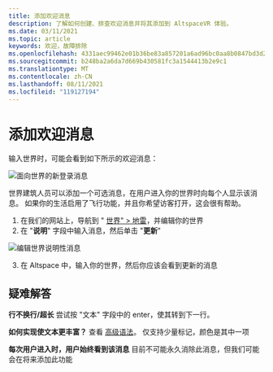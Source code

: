 ```yaml
---
title: 添加欢迎消息
description: 了解如何创建、排查欢迎消息并将其添加到 AltspaceVR 体验。
ms.date: 03/11/2021
ms.topic: article
keywords: 欢迎，故障排除
ms.openlocfilehash: 4331aec99462e01b36be83a857201a6ad96bc0aa8b0847bd3d22f43fe5cfee24
ms.sourcegitcommit: b248ba2a6da7d669b430581fc3a1544413b2e9c1
ms.translationtype: MT
ms.contentlocale: zh-CN
ms.lasthandoff: 08/11/2021
ms.locfileid: "119127194"
---
```

# <a name="adding-welcome-messages"></a>添加欢迎消息

输入世界时，可能会看到如下所示的欢迎消息：

![面向世界的新登录消息](images/welcome-img-01.png)

世界建筑人员可以添加一个可选消息，在用户进入你的世界时向每个人显示该消息。 如果你的生活启用了飞行功能，并且你希望访客打开，这会很有帮助。 

1. 在我们的网站上，导航到 " [世界" > 地雷](https://account.altvr.com/users/sign_in)，并编辑你的世界
2. 在 "**说明**" 字段中输入消息，然后单击 "**更新**"

![编辑世界说明性消息](images/welcome-img-02.png)

3. 在 Altspace 中，输入你的世界，然后你应该会看到更新的消息

## <a name="troubleshooting"></a>疑难解答

**行不换行/超长** 尝试按 "文本" 字段中的 enter，使其转到下一行。

**如何实现使文本更丰富？**
查看 [高级语法](http://digitalnativestudios.com/textmeshpro/docs/rich-text/#color)。 仅支持少量标记，颜色是其中一项

**每次用户进入时，用户始终看到该消息** 目前不可能永久消除此消息，但我们可能会在将来添加此功能